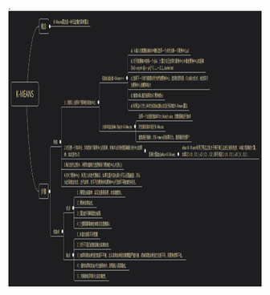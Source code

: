 .<img src="https://raw.githubusercontent.com/lqlqtctc/cv-assignment/master/week2/image/K-means(xmind).png" width="1200" height="550" />
